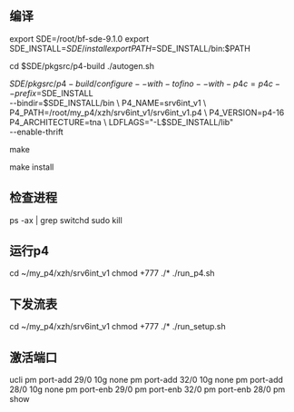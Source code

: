 
## 编译

export SDE=/root/bf-sde-9.1.0
export SDE_INSTALL=$SDE/install
export PATH=$SDE_INSTALL/bin:$PATH

cd $SDE/pkgsrc/p4-build
./autogen.sh

$SDE/pkgsrc/p4-build/configure --with-tofino --with-p4c=p4c --prefix=$SDE_INSTALL \
--bindir=$SDE_INSTALL/bin \
P4_NAME=srv6int_v1 \
P4_PATH=/root/my_p4/xzh/srv6int_v1/srv6int_v1.p4 \
P4_VERSION=p4-16 P4_ARCHITECTURE=tna \
LDFLAGS="-L$SDE_INSTALL/lib" \
--enable-thrift

make

make install

## 检查进程

ps -ax | grep switchd
sudo kill <proces id>

## 运行p4

cd ~/my_p4/xzh/srv6int_v1
chmod +777 ./*
./run_p4.sh

## 下发流表

cd ~/my_p4/xzh/srv6int_v1
chmod +777 ./*
./run_setup.sh

## 激活端口

ucli
pm port-add 29/0 10g none
pm port-add 32/0 10g none
pm port-add 28/0 10g none
pm port-enb 29/0
pm port-enb 32/0
pm port-enb 28/0
pm show
